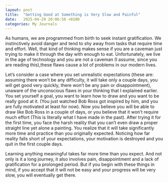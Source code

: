 ```yaml
---
layout: post
title:  "Getting Good at Something is Very Slow and Painful"
date:   2025-04-29 20:06:56 +0100
categories: My Journals
---
```



As humans, we are programmed from birth to seek instant gratification. We instinctively avoid danger and tend to shy away from tasks that require time and effort. Well, that kind of thinking makes sense if you are a caveman just trying to make it through the day with enough to eat. Unfortunately, we live in the age of technology and you are not a caveman (I assume, since you are reading this),these flaws cause a lot of problems in our modern lives.

Let’s consider a case where you set unrealistic expectations (these are: assuming there won’t be any difficulty, it will take only a couple days, you will get good very quickly, there won’t be any pain or disappointment), unaware of the unconscious flaws in your thinking that I explained earlier. You set yourself a goal, you want to learn how to draw and you want to be really good at it. (You just watched Bob Ross got inspired by him, and you are fully motivated at least for now). Now you believe you will be able to draw like Bob Ross in a couple of days, or you believe that it won’t require much effort (This is literally what I have made in the past). After trying it for the first time, you face the harsh reality that you can’t even draw a proper straight line yet alone a painting. You realize that it will take significantly more time and practice than you originally expected. Noticing how far reality falls short of your expectations, your motivation is destroyed and you quit in the first couple days.


Learning anything meaningful takes far more time than you expect. And not only is it a long journey, it also involves pain, disappointment and a lack of  gratification for a prolonged period. But if you begin with these things in mind, if you accept that it will not be easy and your progress will be very slow, you will eventually get there.





